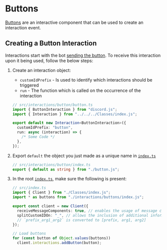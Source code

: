# Buttons

[Buttons](https://discordjs.guide/interactive-components/buttons.html) are an interactive component that can be used to create an interaction event.

## Creating a Button Interaction

Interactions start with the bot [sending the button](https://discordjs.guide/interactive-components/buttons.html). To receive this interaction upon it being used, follow the below steps:

1. Create an interaction object:

    - `customIdPrefix` - Is used to identify which interactions should be triggered
    - `run` - The function which is called on the occurrence of the interaction

    ```ts
    // src/interactions/button/button.ts
    import { ButtonInteraction } from "discord.js";
    import { Interaction } from "../../../Classes/index.js";

    export default new Interaction<ButtonInteraction>({
      customIdPrefix: "button",
      run: async (interaction) => {
        /* Some Code */
      },
    });
    ```

2. Export `default` the object you just made as a unique name in [`index.ts`](index.ts)

    ```ts
    // src/interactions/button/index.ts
    export { default as string } from "./button.js";
    ```

3. In the root [`index.ts`](../../index.ts), make sure the following is present:

    ```ts
    // src/index.ts
    import { Client } from "./Classes/index.js";
    import * as buttons from "./interactions/buttons/index.js";

    export const client = new Client({
      receiveMessageComponents: true, // enables the usage of message components
      splitCustomIDOn: "_", // allows the inclusion of additional information in a custom ID
      // `prefix_arg1_arg2` is converted to [prefix, arg1, arg2]
    });

    // Load buttons
    for (const button of Object.values(buttons))
      client.interactions.addButton(button);
    ```
